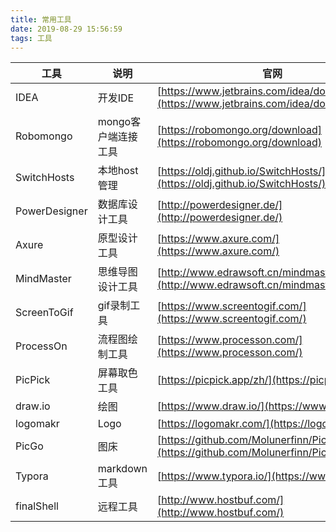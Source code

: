 ```yaml
---
title: 常用工具
date: 2019-08-29 15:56:59
tags: 工具
---
```



| **工具**      | **说明**            | **官网**                                                     |
| ------------- | ------------------- | ------------------------------------------------------------ |
| IDEA          | 开发IDE             | [https://www.jetbrains.com/idea/download](https://www.jetbrains.com/idea/download) |
| Robomongo     | mongo客户端连接工具 | [https://robomongo.org/download](https://robomongo.org/download) |
| SwitchHosts   | 本地host管理        | [https://oldj.github.io/SwitchHosts/](https://oldj.github.io/SwitchHosts/) |
| PowerDesigner | 数据库设计工具      | [http://powerdesigner.de/](http://powerdesigner.de/)         |
| Axure         | 原型设计工具        | [https://www.axure.com/](https://www.axure.com/)             |
| MindMaster    | 思维导图设计工具    | [http://www.edrawsoft.cn/mindmaster](http://www.edrawsoft.cn/mindmaster) |
| ScreenToGif   | gif录制工具         | [https://www.screentogif.com/](https://www.screentogif.com/) |
| ProcessOn     | 流程图绘制工具      | [https://www.processon.com/](https://www.processon.com/)     |
| PicPick       | 屏幕取色工具        | [https://picpick.app/zh/](https://picpick.app/zh/)           |
| draw.io       | 绘图                | [https://www.draw.io/](https://www.draw.io/)                 |
| logomakr      | Logo                | [https://logomakr.com/](https://logomakr.com/)               |
| PicGo         | 图床                | [https://github.com/Molunerfinn/PicGo/releases](https://github.com/Molunerfinn/PicGo/releases) |
| Typora        | markdown工具        | [https://www.typora.io/](https://www.typora.io/)             |
| finalShell    | 远程工具            | [http://www.hostbuf.com/](http://www.hostbuf.com/)           |
